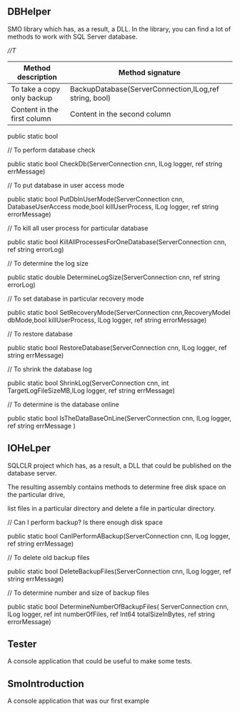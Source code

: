 ## DBHelper	

SMO library which has, as a result, a DLL. In the library, you can find a lot of methods to work with SQL Server database.

*//T*


Method description          | Method signature
--------------------------- |-----------------------------------
To take a copy only backup  | BackupDatabase(ServerConnection,ILog,ref string, bool)
Content in the first column | Content in the second column


public static bool 

// To perform database check

public static bool CheckDb(ServerConnection cnn, ILog logger, ref string errMessage)

// To put database in user access mode

public static bool PutDbInUserMode(ServerConnection cnn, DatabaseUserAccess mode,bool killUserProcess,
                                           ILog logger, ref string errorMessage)

// To kill all user process for particular database

 public static bool KillAllProcessesForOneDatabase(ServerConnection cnn, ref string errorLog)

// To determine the log size

public static double DetermineLogSize(ServerConnection cnn, ref string errorLog)
 
 // To set database in particular recovery mode
 
public static bool SetRecoveryMode(ServerConnection cnn,RecoveryModel dbMode,bool killUserProcess, ILog logger, ref string errorMessage)

// To restore database

public static bool RestoreDatabase(ServerConnection cnn, ILog logger, ref string errMessage)

// To shrink the database log

public static bool ShrinkLog(ServerConnection cnn,  int TargetLogFileSizeMB,ILog logger,  ref string errMessage)

// To determine is the database online

public static bool IsTheDataBaseOnLine(ServerConnection cnn, ILog logger, ref string errMessage )


## IOHeLper	

SQLCLR project which has, as a result, a DLL that could be published on the database server. 

The resulting assembly contains methods to determine free disk space on the particular drive, 

list files in a particular directory and delete a file in particular directory.

// Can I perform backup? Is there enough disk space

 public static bool CanIPerformABackup(ServerConnection cnn, ILog logger, ref string errMessage)
 
 // To delete old backup files
 
  public static bool DeleteBackupFiles(ServerConnection cnn, ILog logger, ref string errMessage)
  
  // To determine number and size of backup files
  
public static bool DetermineNumberOfBackupFiles( ServerConnection cnn, ILog logger, ref int numberOfFiles, ref Int64 totalSizeInBytes,
                                    ref string errorMessage)
  
## Tester	

A console application that could be useful to make some tests.

## SmoIntroduction	

A console application that was our first example
